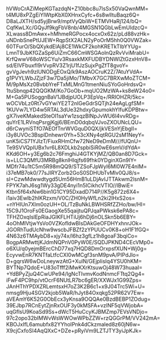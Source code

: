 hVWoCrAZiMepKGTazdqN+Z10bbc8u7lsSx50VaQwnMM=
t4MU8xPZgEiYlWtpKbX0XHnxCyfc+6s8wlltuBaqz6Q=
D8aLJXTH/sd5yjBrw9/mptVyQbiW+ETMVHaRj124/bQ=
CqfKwLXc/GQyJf9kgFbV8nb/4MGSN1QGbLwEmUIdzcQ=
XLwass8DmAwx+hMhmeRGPocx4ocxOx62z/pLd88vzHk=
uNDnbSnePtUJEW+RqpStX2ALN2yPoOrM5hh0Q0VWZak=
60TFurO/SbQXykdElAj8CE1WkCF2kohKRETkTIbYYUg=
LmnT9JbKfGZaSp6UiZmC66CmWSGAolnQzRvVviMrabU=
KrfQwwV68oWSCYu/v3RsaxkMXFUDBYDNWlZtGzxHnV8=
sd/EIVFbuxfI9rVvpRV3Z1rjU1fJzSujxPgZfT8gvoY=
gvVgJevh9zlUNODgEOxQ/k9AszAOCruK2Z/7AtuYVdA=
g1PVYLWbJZjzF3w7Da5jiMo/TMbvX7GC7BRXwMoZTCM=
M/9pMsXz0BvbbYreFTxMLMnG1tmenNiuSYoGoHrdsvQ=
1tuSbnqp42QQGKM/Ko7GoOb+mqUO2MzWA+ks8eW24o0=
M+Ga5PUSoggnBaV1JBdjpUOLP3EpVq+/RRIOHZR/5kc=
wOCVbLz0Rt7vGYwiYE2T2nIGeGdrSQTjh24eAgLgfSM=
1KUVw7LYD4w5RTAL3dUe32hdxyGpumokhYIfuKDPBtw=
gX7iveKMakedSteOI1saYw1zsqzBlNpJvWU6l4vvRDg=
quYrE1LRVnqPsrgjKgj6/BEmD0dqbqVJvoZXOUNcLQU=
d6rCwyniSTfO7AEOfTnrWVGquD0QX/jkVESnYjEbglI=
i3y8UVOc3BsplDnhewr0Yh+53cXNy4qtRGU2sM1NeyY=
unK5iCS71YJIzT/FiuxRHmCfw72NeD9eDmM///fUQnU=
Te9SVVQpIUBx1vr6L8XDLkb2spbiSiR0wE6smV/dYdA=
KKd6OH+y3Eg6b2c76FmghiJ4GTKYjMZ/QB0an8D7Gck=
is+LLC3QMfU3MRBg8knlHIqjfs69fhk0YDginXGn9IY=
MDfr74u1tC5m5R98mQQ9/STZSoFJpWyl6Ml0W7E4nlM=
i37eMB7ok0/77sJIRYZorb2GoS0SDHUbTvMlv0QJ8/s=
sI+CzwMdwwdtygd5Um56HmB1uLDjAvIJTTAkwm2lsnM=
FPYK7ahJ6sg1Wy33gDE4nyi1n5ICikhcVTIO//IBwiE=
Ktbn5f64xNw6bin1G1CY95DxadD714P//K5g872z6X4=
i1aiv3Ewlb2hIKRzxm/V0C/ZH0HyWfLn2ki2lHxS2os=
+nYHIUn7Xlm0ozUH+OL/TzBuNkLBWHSRfZZHo/bw/HI=
15C9J1OroFs0EGaogXe55qaijtuQPJqaPWksk6ePA8c=
TFHZOxqIslEpRiaJGIKFLHTiUj6hDj6nOLSkn5b6EBY=
4oOhMlVtjwYsVo0VZKofldwBIsDAkGeOFDHYxhnrJOk=
JGORhTudUcNhw9wscbJFBZf2zYPUUCv0K8+oH1F1fGQ=
4N63z6TMAybD8+xjy74x/l6hz3gfLz1h8goaF3bqiCo=
BogpARMwttjKJdmNQPnV0PyW0E/SQDJPKND4CEcVMp0=
o6XU/q0yejmBErcChD77xq7HQD8DmOrxpsfXUN+Wj0g=
EcyvwEnR7KNTfaLtfcCXI0wMCgf3snM9pvA/PIPdJlo=
D+gqrsW6wDoLneywzAtG+XulN/GEjplisIq4YSU0hKM=
BYTNp7QdoE+U83oTfff2iMwKXrKtsuwOj48W73huaaI=
+YdBPyZjuQ4CwUPe94/IgNcTIvmvKodNnmcFTtq2Qg4=
iFwF4PC9hp/vtOcrF6NUtLR7bc6gER/XXWJx1G99Zps=
JAnHThYPDXZRLemtsxH7oZ3K2B6c1+x9J04Trc5Wi+U=
nmsg9Hju4SGV2kjob5WaR/hJyt84Oxqkg52PR62V7Ew=
aVEAmY6K52G0ObEcx3yKnsa9OQQAe0BzdBEBP1ZOdug=
39EJbp7RCnEytZjnRxOUF3y0kMSFA+vzlNF5qVWjobA=
uqGflsU9KoaSd9Ss+dWcT5HuCcyKJBMZmp7EVsVNDjo=
97c2opo32bIMWvWsWWOwWPbZZW+rzQGGrPM/VV242mA=
KBOJxIfL6amubfx82YYhoIPnk4dCkzmaled8z60jN6w=
X9cjCxfoSI4AqQXxC+DZe+pRyiVm9LZTJTY3yiJpKJk=
